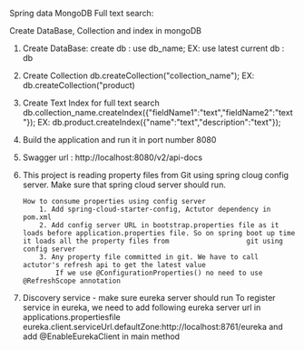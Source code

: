 Spring data MongoDB Full text search:

Create DataBase, Collection and index in mongoDB
1. Create DataBase:
    create db : use db_name; EX: use latest
    current db : db
2. Create Collection
    db.createCollection("collection_name"); EX: db.createCollection("product)
3. Create Text Index for full text search
    db.collection_name.createIndex({"fieldName1":"text","fieldName2":"text"}); EX: db.product.createIndex({"name":"text","description":"text"});
 4. Build the application and run it in port number 8080
 5. Swagger url : http://localhost:8080/v2/api-docs
 
 6. This project is reading property files from Git using spring cloug config server. Make sure that spring cloud server should run.
 
        How to consume properties using config server
	        1. Add spring-cloud-starter-config, Actutor dependency in pom.xml
	        2. Add config server URL in bootstrap.properties file as it loads before application.properties file. So on spring boot up time it loads all the property files from                   git using config server
	        3. Any property file committed in git. We have to call actutor's refresh api to get the latest value
                If we use @ConfigurationProperties() no need to use @RefreshScope annotation
  7. Discovery service - make sure eureka server should run
  	To register service in eureka, we need to add following eureka server url in applications.propertiesfile
            eureka.client.serviceUrl.defaultZone:http://localhost:8761/eureka and add @EnableEurekaClient in main method
 


